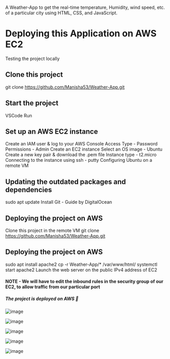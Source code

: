 A Weather-App to get the real-time temperature, Humidity, wind speed, etc. of a particular city using HTML, CSS, and JavaScript.

# Deploying this Application on AWS EC2 #
Testing the project locally

## Clone this project
git clone https://github.com/Manisha53/Weather-App.git

## Start the project
VSCode Run

## Set up an AWS EC2 instance
Create an IAM user & log to your AWS Console
Access Type - Password
Permissions - Admin
Create an EC2 instance
Select an OS image - Ubuntu
Create a new key pair & download the .pem file
Instance type - t2.micro
Connecting to the instance using ssh - putty
Configuring Ubuntu on a remote VM

## Updating the outdated packages and dependencies
sudo apt update
Install Git - Guide by DigitalOcean

## Deploying the project on AWS
Clone this project in the remote VM
git clone https://github.com/Manisha53/Weather-App.git

## Deploying the project on AWS
sudo apt install apache2
cp -r Weather-App/* /var/www/html/
systemctl start apache2
Launch the web server on the public IPv4 address of EC2


#### NOTE - We will have to edit the inbound rules in the security group of our EC2, to allow traffic from our particular port

##### The project is deployed on AWS 🎉



![image](https://user-images.githubusercontent.com/37845282/190328770-a710bf3b-bc93-422f-af36-e9d47f236e18.png)

![image](https://user-images.githubusercontent.com/37845282/190331944-f8f11876-0ec4-4ada-a739-10bb62ed46d3.png)

![image](https://user-images.githubusercontent.com/37845282/190332084-8eeb8549-fff0-45f9-befb-2303e31237e9.png)

![image](https://user-images.githubusercontent.com/37845282/190332120-6de00890-56f2-483e-91d6-887809581266.png)

![image](https://github.com/Manisha53/Weather-App/assets/37845282/a38811aa-f516-4691-ac68-71d0676448cc)



